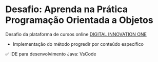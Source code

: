 <h1> Desafio: Aprenda na Prática Programação Orientada a Objetos</h1>

<p>Desafio da plataforma de cursos online <a href="https://web.dio.me/" target="_blank">DIGITAL INNOVATION ONE</a></p>

- Implementação do método progredir por conteúdo específico

<p>
✅ IDE para desenvolvimento Java: VsCode<br>
</p>
